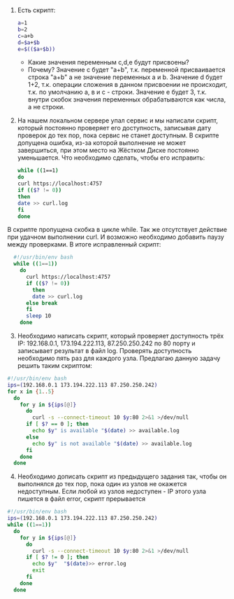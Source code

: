 1. Есть скрипт:
    ```bash
    a=1
    b=2
    c=a+b
    d=$a+$b
    e=$(($a+$b))
    ```
    * Какие значения переменным c,d,e будут присвоены?
    * Почему?
Значение с будет "a+b", т.к. переменной присваивается строка "a+b" а не значение переменных a и b.
Значение d будет 1+2, т.к. операции сложения в данном присвоении не происходит, т.к. по умолчанию а, в и с - строки.
Значение е будет 3, т.к. внутри скобок значения переменных обрабатываются как числа, а не строки.

2. На нашем локальном сервере упал сервис и мы написали скрипт, который постоянно проверяет его доступность, записывая дату проверок до тех пор, пока сервис не станет доступным. В скрипте допущена ошибка, из-за которой выполнение не может завершиться, при этом место на Жёстком Диске постоянно уменьшается. Что необходимо сделать, чтобы его исправить:
    ```bash
    while ((1==1)
    do
    curl https://localhost:4757
    if (($? != 0))
    then
    date >> curl.log
    fi
    done
    ```
   
В скрипте пропущена скобка в цикле while. Так же отсутствует действие при удачном выполнении curl. И возможно необходимо добавить паузу между проверками.
В итоге исправленный скрипт:

```bash
  #!/usr/bin/env bash
  while ((1==1))
    do
      curl https://localhost:4757
      if (($? != 0))
        then
        date >> curl.log
      else break
      fi
      sleep 10
    done
```

3. Необходимо написать скрипт, который проверяет доступность трёх IP: 192.168.0.1, 173.194.222.113, 87.250.250.242 по 80 порту и записывает результат в файл log. Проверять доступность необходимо пять раз для каждого узла.
Предлагаю данную задачу решить таким скриптом:

```bash
#!/usr/bin/env bash
ips=(192.168.0.1 173.194.222.113 87.250.250.242)
for x in {1..5}
  do
    for y in ${ips[@]}
      do
        curl -s --connect-timeout 10 $y:80 2>&1 >/dev/null
      if [ $? == 0 ]; then
        echo $y" is available "$(date) >> available.log
      else 
        echo $y" is not available "$(date) >> available.log
      fi
    done
  done
```

4. Необходимо дописать скрипт из предыдущего задания так, чтобы он выполнялся до тех пор, пока один из узлов не окажется недоступным. Если любой из узлов недоступен - IP этого узла пишется в файл error, скрипт прерывается

```bash
#!/usr/bin/env bash
ips=(192.168.0.1 173.194.222.113 87.250.250.242)
while ((1==1))
  do
    for y in ${ips[@]}
      do
        curl -s --connect-timeout 10 $y:80 2>&1 >/dev/null
      if [ $? != 0 ]; then
        echo $y"  "$(date)>> error.log
        exit      
      fi
    done
  done
```

